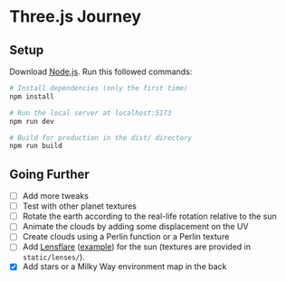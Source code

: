 # Three.js Journey

## Setup

Download [Node.js](https://nodejs.org/en/download/).
Run this followed commands:

```bash
# Install dependencies (only the first time)
npm install

# Run the local server at localhost:5173
npm run dev

# Build for production in the dist/ directory
npm run build
```

## Going Further

- [ ] Add more tweaks
- [ ] Test with other planet textures
- [ ] Rotate the earth according to the real-life rotation relative to the sun
- [ ] Animate the clouds by adding some displacement on the UV
- [ ] Create clouds using a Perlin function or a Perlin texture
- [ ] Add [Lensflare](https://threejs.org/docs/#examples/en/objects/Lensflare) ([example](https://threejs.org/examples/#webgl_lensflares)) for the sun (textures are provided in `static/lenses/`).
- [x] Add stars or a Milky Way environment map in the back
